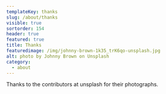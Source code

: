 ```yaml
---
templateKey: thanks
slug: /about/thanks
visible: true
sortorder: 154
header: true
featured: true
title: Thanks
featuredimage: /img/johnny-brown-1k35_trK6qo-unsplash.jpg
alt: photo by Johnny Brown on Unsplash
category:
  - about
---
```


Thanks to the contributors at unsplash for their photographs.

